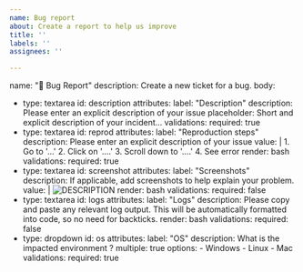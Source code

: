 ```yaml
---
name: Bug report
about: Create a report to help us improve
title: ''
labels: ''
assignees: ''

---
```


name: "🐛 Bug Report"
description: Create a new ticket for a bug.
body:
  - type: textarea
    id: description
    attributes:
      label: "Description"
      description: Please enter an explicit description of your issue
      placeholder: Short and explicit description of your incident...
    validations:
      required: true
  - type: textarea
    id: reprod
    attributes:
      label: "Reproduction steps"
      description: Please enter an explicit description of your issue
      value: |
        1. Go to '...'
        2. Click on '....'
        3. Scroll down to '....'
        4. See error
      render: bash
    validations:
      required: true
  - type: textarea
    id: screenshot
    attributes:
      label: "Screenshots"
      description: If applicable, add screenshots to help explain your problem.
      value: |
        ![DESCRIPTION](LINK.png)
      render: bash
    validations:
      required: false
  - type: textarea
    id: logs
    attributes:
      label: "Logs"
      description: Please copy and paste any relevant log output. This will be automatically formatted into code, so no need for backticks.
      render: bash
    validations:
      required: false
  - type: dropdown
    id: os
    attributes:
      label: "OS"
      description: What is the impacted environment ?
      multiple: true
      options:
        - Windows
        - Linux
        - Mac
    validations:
      required: true
